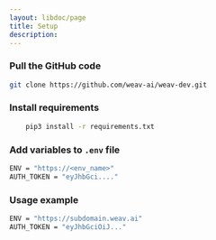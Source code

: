 ```yaml
---
layout: libdoc/page
title: Setup
description: 
---
```


### Pull the GitHub code

```bash
git clone https://github.com/weav-ai/weav-dev.git
```

### Install requirements

```bash
	pip3 install -r requirements.txt
```

### Add variables to `.env` file

```bash
ENV = "https://<env_name>"
AUTH_TOKEN = "eyJhbGci...."

```

### Usage example

```bash
ENV = "https://subdomain.weav.ai"
AUTH_TOKEN = "eyJhbGciOiJ..."
```